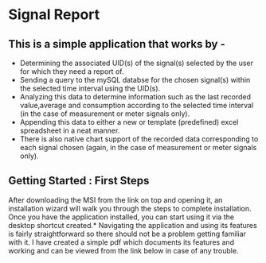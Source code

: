 # Signal Report 

## This is a simple application that works by -

- Determining the associated UID(s) of the signal(s) selected by the user for which they need a report of.
- Sending a query to the mySQL databse for the chosen signal(s) within the selected time interval using the UID(s).
- Analyzing this data to determine information such as the last recorded value,average and consumption according to the selected time interval (in the case of measurement or meter signals only).
- Appending this data to either a new or template (predefined) excel spreadsheet in a neat manner.
- There is also native chart support of the recorded data corresponding to each signal chosen (again, in the case of measurement or meter signals only).

## Getting Started : First Steps

After downloading the MSI from the link on top and opening it, an installation wizard will walk you through the steps to complete installation. Once you have the application installed, you can start using it via the desktop shortcut created.*
Navigating the application and using its features is fairly straightforward so there should not be a problem getting familiar with it. I have created a simple pdf which documents its features and working and can be viewed from the link below in case of any trouble.
